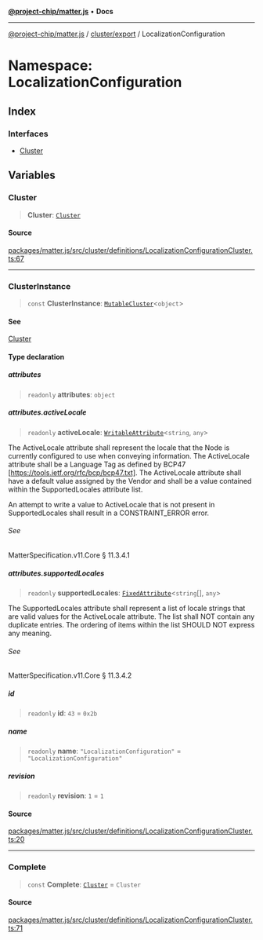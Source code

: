 [**@project-chip/matter.js**](../../../../README.md) • **Docs**

***

[@project-chip/matter.js](../../../../modules.md) / [cluster/export](../../README.md) / LocalizationConfiguration

# Namespace: LocalizationConfiguration

## Index

### Interfaces

- [Cluster](interfaces/Cluster.md)

## Variables

### Cluster

> **Cluster**: [`Cluster`](interfaces/Cluster.md)

#### Source

[packages/matter.js/src/cluster/definitions/LocalizationConfigurationCluster.ts:67](https://github.com/project-chip/matter.js/blob/7a8cbb56b87d4ccf34bec5a9a95ab40a1711324f/packages/matter.js/src/cluster/definitions/LocalizationConfigurationCluster.ts#L67)

***

### ClusterInstance

> `const` **ClusterInstance**: [`MutableCluster`](../../interfaces/MutableCluster.md)\<`object`\>

#### See

[Cluster](README.md#cluster)

#### Type declaration

##### attributes

> `readonly` **attributes**: `object`

##### attributes.activeLocale

> `readonly` **activeLocale**: [`WritableAttribute`](../../interfaces/WritableAttribute.md)\<`string`, `any`\>

The ActiveLocale attribute shall represent the locale that the Node is currently configured to use when
conveying information. The ActiveLocale attribute shall be a Language Tag as defined by BCP47
[https://tools.ietf.org/rfc/bcp/bcp47.txt]. The ActiveLocale attribute shall have a default value
assigned by the Vendor and shall be a value contained within the SupportedLocales attribute list.

An attempt to write a value to ActiveLocale that is not present in SupportedLocales shall result in a
CONSTRAINT_ERROR error.

###### See

MatterSpecification.v11.Core § 11.3.4.1

##### attributes.supportedLocales

> `readonly` **supportedLocales**: [`FixedAttribute`](../../interfaces/FixedAttribute.md)\<`string`[], `any`\>

The SupportedLocales attribute shall represent a list of locale strings that are valid values for the
ActiveLocale attribute. The list shall NOT contain any duplicate entries. The ordering of items within
the list SHOULD NOT express any meaning.

###### See

MatterSpecification.v11.Core § 11.3.4.2

##### id

> `readonly` **id**: `43` = `0x2b`

##### name

> `readonly` **name**: `"LocalizationConfiguration"` = `"LocalizationConfiguration"`

##### revision

> `readonly` **revision**: `1` = `1`

#### Source

[packages/matter.js/src/cluster/definitions/LocalizationConfigurationCluster.ts:20](https://github.com/project-chip/matter.js/blob/7a8cbb56b87d4ccf34bec5a9a95ab40a1711324f/packages/matter.js/src/cluster/definitions/LocalizationConfigurationCluster.ts#L20)

***

### Complete

> `const` **Complete**: [`Cluster`](interfaces/Cluster.md) = `Cluster`

#### Source

[packages/matter.js/src/cluster/definitions/LocalizationConfigurationCluster.ts:71](https://github.com/project-chip/matter.js/blob/7a8cbb56b87d4ccf34bec5a9a95ab40a1711324f/packages/matter.js/src/cluster/definitions/LocalizationConfigurationCluster.ts#L71)
